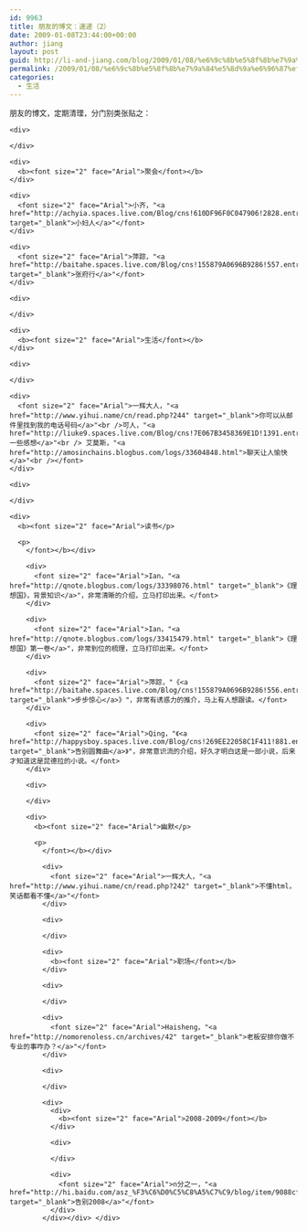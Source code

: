 ```yaml
---
id: 9963
title: 朋友的博文：速递（2）
date: 2009-01-08T23:44:00+00:00
author: jiang
layout: post
guid: http://li-and-jiang.com/blog/2009/01/08/%e6%9c%8b%e5%8f%8b%e7%9a%84%e5%8d%9a%e6%96%87%ef%bc%9a%e9%80%9f%e9%80%92%ef%bc%882%ef%bc%89/
permalink: /2009/01/08/%e6%9c%8b%e5%8f%8b%e7%9a%84%e5%8d%9a%e6%96%87%ef%bc%9a%e9%80%9f%e9%80%92%ef%bc%882%ef%bc%89/
categories:
  - 生活
---
```

<div>
  <div>
    <div>
      <font size="2" face="Arial">朋友的博文，定期清理，分门别类张贴之：</font>
    </div>
    
    <div>
       
    </div>
    
    <div>
      <b><font size="2" face="Arial">聚会</font></b>
    </div>
    
    <div>
      <font size="2" face="Arial">小齐，"<a href="http://achyia.spaces.live.com/Blog/cns!610DF96F0C047906!2828.entry" target="_blank">小妇人</a>"</font>
    </div>
    
    <div>
      <font size="2" face="Arial">萍踪，"<a href="http://baitahe.spaces.live.com/Blog/cns!155879A0696B9286!557.entry" target="_blank">张府行</a>"</font>
    </div>
    
    <div>
       
    </div>
    
    <div>
      <b><font size="2" face="Arial">生活</font></b>
    </div>
    
    <div>
       
    </div>
    
    <div>
      <font size="2" face="Arial">一辉大人，"<a href="http://www.yihui.name/cn/read.php?244" target="_blank">你可以从邮件里找到我的电话号码</a>"<br />可人，"<a href="http://liuke9.spaces.live.com/Blog/cns!7E067B3458369E1D!1391.entry">一些感想</a>"<br /> 艾莫斯，"<a href="http://amosinchains.blogbus.com/logs/33604848.html">聊天让人愉快</a>"<br /></font>
    </div>
    
    <div>
       
    </div>
    
    <div>
      <b><font size="2" face="Arial">读书</p> 
      
      <p>
        </font></b></div> 
        
        <div>
          <font size="2" face="Arial">Ian，"<a href="http://qnote.blogbus.com/logs/33398076.html" target="_blank">《理想国》，背景知识</a>"，非常清晰的介绍，立马打印出来。</font>
        </div>
        
        <div>
          <font size="2" face="Arial">Ian，"<a href="http://qnote.blogbus.com/logs/33415479.html" target="_blank">《理想国》第一卷</a>"，非常到位的梳理，立马打印出来。</font>
        </div>
        
        <div>
          <font size="2" face="Arial">萍踪，"《<a href="http://baitahe.spaces.live.com/Blog/cns!155879A0696B9286!556.entry" target="_blank">步步惊心</a>》"，非常有诱惑力的推介，马上有人想跟读。</font>
        </div>
        
        <div>
          <font size="2" face="Arial">Qing，"《<a href="http://happysboy.spaces.live.com/Blog/cns!269EE22058C1F411!881.entry" target="_blank">告别圆舞曲</a>》"，非常意识流的介绍，好久才明白这是一部小说，后来才知道这是昆德拉的小说。</font>
        </div>
        
        <div>
           
        </div>
        
        <div>
          <b><font size="2" face="Arial">幽默</p> 
          
          <p>
            </font></b></div> 
            
            <div>
              <font size="2" face="Arial">一辉大人，"<a href="http://www.yihui.name/cn/read.php?242" target="_blank">不懂html，笑话都看不懂</a>"</font>
            </div>
            
            <div>
               
            </div>
            
            <div>
              <b><font size="2" face="Arial">职场</font></b>
            </div>
            
            <div>
               
            </div>
            
            <div>
              <font size="2" face="Arial">Haisheng，"<a href="http://nomorenoless.cn/archives/42" target="_blank">老板安排你做不专业的事咋办？</a>"</font>
            </div>
            
            <div>
               
            </div>
            
            <div>
              <div>
                <b><font size="2" face="Arial">2008-2009</font></b>
              </div>
              
              <div>
                 
              </div>
              
              <div>
                <font size="2" face="Arial">n分之一，"<a href="http://hi.baidu.com/asz_%F3%C6%D0%C5%C8%A5%C7%C9/blog/item/9088cfc2b51d401c0ef47743.html" target="_blank">告别2008</a>"</font>
              </div>
            </div></div> </div>